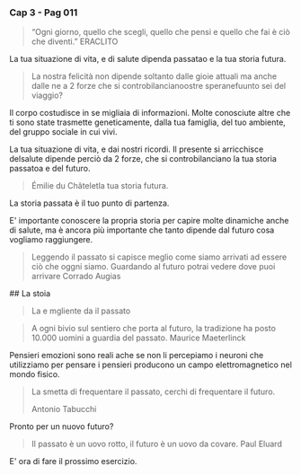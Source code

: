 ### Cap 3 - Pag 011

> “Ogni giorno, quello che scegli, quello che pensi e quello che fai è ciò che diventi.”
> ERACLITO

La tua situazione di vita, e di salute dipenda passatao e la tua storia futura.

> La nostra felicità non dipende soltanto dalle gioie attuali ma anche dalle ne a 2 forze che si controbilancianoostre speranefuunto sei del viaggio?

Il corpo costudisce in se migliaia di informazioni.
Molte conosciute altre che ti sono state trasmette geneticamente, dalla tua famiglia, del tuo ambiente, del gruppo sociale in cui vivi.

La tua situazione di vita, e dai nostri ricordi. Il presente si arricchisce delsalute dipende perciò da 2 forze, che si controbilanciano la tua storia passatoa e del futuro.
> Émilie du Châteletla tua storia futura.

La storia passata è il tuo punto di partenza.

E' importante conoscere la propria storia per capire molte dinamiche anche di salute, ma è ancora più importante che tanto dipende dal futuro cosa vogliamo raggiungere.

> Leggendo il passato si capisce meglio come siamo arrivati ad essere ciò che oggni siamo.
> Guardando al futuro potrai vedere dove puoi arrivare
> Corrado Augias

## La stoia 

> La e mgliente da il passato 

> A ogni bivio sul sentiero che porta al futuro, la tradizione ha posto 10.000 uomini a guardia del passato.
> Maurice Maeterlinck

Pensieri emozioni sono reali ache se non li percepiamo i neuroni che utilizziamo per pensare i pensieri producono un campo elettromagnetico nel mondo fisico.

> La smetta di frequentare il passato, cerchi di frequentare il futuro.
>
> Antonio Tabucchi

Pronto per un nuovo futuro?

> Il passato è un uovo rotto, il futuro è un uovo da covare.
> Paul Eluard

E' ora di fare il prossimo esercizio.
<!--stackedit_data:
eyJoaXN0b3J5IjpbLTQzMTg3NTEzXX0=
-->